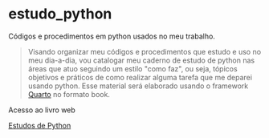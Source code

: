 # estudo_python
Códigos e procedimentos em python usados no meu trabalho.

>Visando organizar meu códigos e procedimentos que estudo e uso no meu dia-a-dia, vou catalogar meu caderno de estudo de python nas áreas que atuo seguindo um estilo "como faz", ou seja, tópicos objetivos e práticos de como realizar alguma tarefa que me deparei usando python. Esse material será elaborado usando o framework [Quarto](https://quarto.org/) no formato book.


Acesso ao livro web

[Estudos de Python](https://isr4elely.github.io/estudo-python/)